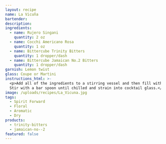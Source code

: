 ```yaml
---
layout: recipe
name: La Vicuña
bartender:
description:
ingredients:
  - name: Rujero Singani
    quantity: 2 oz
  - name: Cocchi Americano Rosa
    quantity: 1 oz
  - name: Bittercube Trinity Bitters
    quantity: 1 dropper/dash
  - name: Bittercube Jamaican No.2 Bitters
    quantity: 1 dropper/dash
garnish: Lemon twist
glass: Coupe or Martini
instructions_html: >-
  <p>Add all of the ingredients to a stirring vessel and then fill with ice.
  Stir with a bar spoon until chilled and strain into cocktail glass.</p>
image: /uploads/recipes/La_Vicuna.jpg
tags:
  - Spirit Forward
  - Floral
  - Aromatic
  - Dry
products:
  - trinity-bitters
  - jamaican-no--2
featured: false
---
```



